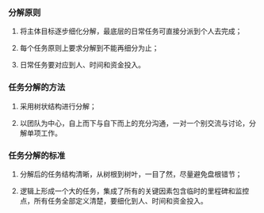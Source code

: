 ### 分解原则  

1. 将主体目标逐步细化分解，最底层的日常任务可直接分派到个人去完成；  

2. 每个任务原则上要求分解到不能再细分为止；  

3. 日常任务要对应到人、时间和资金投入。  

### 任务分解的方法  

1. 采用树状结构进行分解；  

2. 以团队为中心，自上而下与自下而上的充分沟通，一对一个别交流与讨论，分解单项工作。  

### 任务分解的标准  

1. 分解后的任务结构清晰，从树根到树叶，一目了然，尽量避免盘根错节；  

2. 逻辑上形成一个大的任务，集成了所有的关键因素包含临时的里程碑和监控点，所有任务全部定义清楚，要细化到人、时间和资金投入。